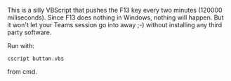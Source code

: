 This is a silly VBScript that pushes the F13 key every two minutes (120000 miliseconds).
Since F13 does nothing in Windows, nothing will happen. But it won't let your Teams session go into away ;-) without installing any third party software.

Run with: 
```
cscript button.vbs 
```
from cmd.
